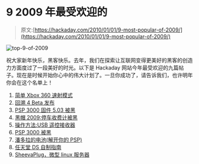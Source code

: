 # 9 2009 年最受欢迎的

> 原文:[https://hackaday.com/2010/01/01/9-most-popular-of-2009/](https://hackaday.com/2010/01/01/9-most-popular-of-2009/)

![](../Images/0d9509f6ea6dc9ab8f22d77be136c6c6.png "top-9-of-2009")

祝大家新年快乐，黑客快乐。去年，我们在探索让互联网变得更美好的黑客的创造力方面度过了一段美好的时光。以下是 Hackaday 网站今年最受欢迎的九篇帖子。现在是时候开始你心中的伟大计划了。一旦你成功了，请告诉我们，也许明年你会在这个名单上！

1.  [简单 Xbox 360 速射模式](http://hackaday.com/2008/07/28/simple-xbox-360-rapid-fire-mod/)
2.  [回溯 4 Beta 发布](http://hackaday.com/2009/02/10/backtrack-4-beta-released/)
3.  [PSP 3000 固件 5.03 被黑](http://hackaday.com/2009/05/07/psp-3000-firmware-503-hacked/)
4.  [黑帽 2009:停车收费计被黑](http://hackaday.com/2009/07/30/black-hat-2009-parking-meter-hacking/)
5.  [操作方法:USB 遥控接收器](http://hackaday.com/2008/10/30/how-to-usb-remote-control-receiver/)
6.  [PSP 3000 被黑](http://hackaday.com/2008/11/19/psp-3000-hacked/)
7.  [潘多拉的电池(解开你的 PSP)](http://hackaday.com/2007/08/23/pandoras-battery-unbrick-your-psp/)
8.  [任天堂 DS 自制指南](http://hackaday.com/2008/05/20/nintendo-ds-homebrew-guide/)
9.  [SheevaPlug，微型 linux 服务器](http://hackaday.com/2009/02/25/sheevaplug-tiny-linux-server/)